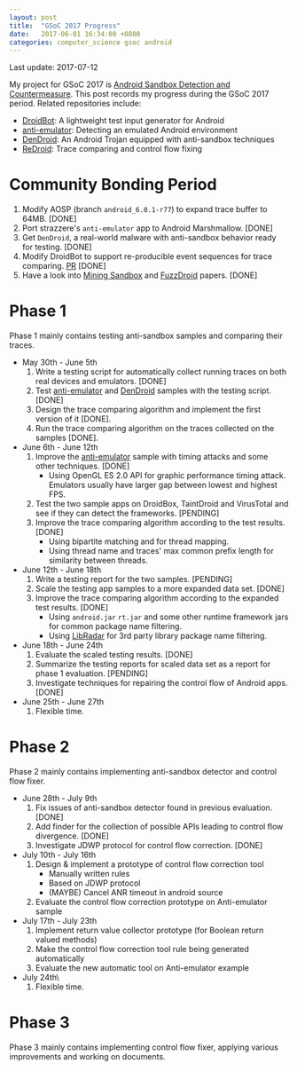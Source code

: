 ```yaml
---
layout: post
title:  "GSoC 2017 Progress"
date:   2017-06-01 16:34:00 +0800
categories: computer_science gsoc android
---
```

Last update: 2017-07-12

My project for GSoC 2017 is [Android Sandbox Detection and Countermeasure][gsoc-project]. This post records my progress during the GSoC 2017 period. Related repositories include:
* [DroidBot][droidbot]: A lightweight test input generator for Android
* [anti-emulator][anti-emulator]: Detecting an emulated Android environment
* [DenDroid][dendroid]: An Android Trojan equipped with anti-sandbox techniques
* [ReDroid][redroid]: Trace comparing and control flow fixing

# Community Bonding Period

1. Modify AOSP (branch `android_6.0.1-r77`) to expand trace buffer to 64MB. [DONE]
2. Port strazzere's `anti-emulator` app to Android Marshmallow. [DONE]
3. Get `DenDroid`, a real-world malware with anti-sandbox behavior ready for testing. [DONE]
4. Modify DroidBot to support re-producible event sequences for trace comparing. [PR][droidbot-reproducible] [DONE]
5. Have a look into [Mining Sandbox][mining-sandbox] and [FuzzDroid][fuzzdroid] papers. [DONE]

# Phase 1

Phase 1 mainly contains testing anti-sandbox samples and comparing their traces.

* May 30th - June 5th
    1. Write a testing script for automatically collect running traces on both real devices and emulators. [DONE]
    2. Test [anti-emulator][anti-emulator] and [DenDroid][dendroid] samples with the testing script. [DONE]
    3. Design the trace comparing algorithm and implement the first version of it [DONE].
    4. Run the trace comparing algorithm on the traces collected on the samples [DONE].
* June 6th - June 12th
    1. Improve the [anti-emulator][anti-emulator] sample with timing attacks and some other techniques. [DONE]
        * Using OpenGL ES 2.0 API for graphic performance timing attack. Emulators usually have larger gap between lowest and highest FPS.
    2. Test the two sample apps on DroidBox, TaintDroid and VirusTotal and see if they can detect the frameworks. [PENDING]
    3. Improve the trace comparing algorithm according to the test results. [DONE]
        * Using bipartite matching and for thread mapping.
        * Using thread name and traces' max common prefix length for similarity between threads.
* June 12th - June 18th
    1. Write a testing report for the two samples. [PENDING]
    2. Scale the testing app samples to a more expanded data set. [DONE]
    3. Improve the trace comparing algorithm according to the expanded test results. [DONE]
        * Using `android.jar` `rt.jar` and some other runtime framework jars for common package name filtering.
        * Using [LibRadar][libradar] for 3rd party library package name filtering.
* June 18th - June 24th
    1. Evaluate the scaled testing results. [DONE]
    2. Summarize the testing reports for scaled data set as a report for phase 1 evaluation. [PENDING]
    2. Investigate techniques for repairing the control flow of Android apps. [DONE]
* June 25th - June 27th
    1. Flexible time.

# Phase 2

Phase 2 mainly contains implementing anti-sandbox detector and control flow fixer.

* June 28th - July 9th
    1. Fix issues of anti-sandbox detector found in previous evaluation. [DONE]
    2. Add finder for the collection of possible APIs leading to control flow divergence. [DONE]
    3. Investigate JDWP protocol for control flow correction. [DONE]
* July 10th - July 16th
    1. Design & implement a prototype of control flow correction tool
        * Manually written rules
        * Based on JDWP protocol
        * (MAYBE) Cancel ANR timeout in android source
    2. Evaluate the control flow correction prototype on Anti-emulator sample
* July 17th - July 23th
    1. Implement return value collector prototype (for Boolean return valued methods)
    2. Make the control flow correction tool rule being generated automatically
    3. Evaluate the new automatic tool on Anti-emulator example
* July 24th\
    1. Flexible time.

# Phase 3

Phase 3 mainly contains implementing control flow fixer, applying various improvements and working on documents.

[gsoc-project]: https://summerofcode.withgoogle.com/projects/#4820206829436928
[droidbot]: https://github.com/honeynet/droidbot
[anti-emulator]: https://github.com/yzygitzh/anti-emulator
[dendroid]: https://github.com/yzygitzh/dendroid_apk
[redroid]: https://github.com/yzygitzh/ReDroid
[droidbot-reproducible]: https://github.com/honeynet/droidbot/pull/40
[mining-sandbox]: https://www.boxmate.org/files/boxmate-camera-ready.pdf
[fuzzdroid]: http://mp.binaervarianz.de/icse2017-fuzzdroid.pdf
[libradar]: https://github.com/pkumza/LibRadar
